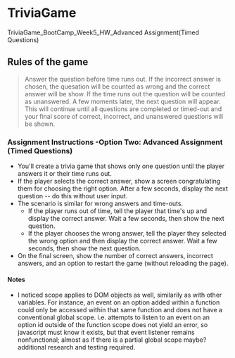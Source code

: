 # TriviaGame
TriviaGame_BootCamp_Week5_HW_Advanced Assignment(Timed Questions)

## Rules of the game
>Answer the question before time runs out. If the incorrect answer is chosen, the quesation will be counted as wrong and the correct answer will be show. If the time runs out the question will be counted as unanswered. A few moments later, the next question will appear. This will continue until all questions are completed or timed-out and your final score of correct, incorrect, and unanswered questions will be shown.

### Assignment Instructions -Option Two: Advanced Assignment (Timed Questions)
* You'll create a trivia game that shows only one question until the player answers it or their time runs out.
* If the player selects the correct answer, show a screen congratulating them for choosing the right option. After a few seconds, display the next question -- do this without user input.
* The scenario is similar for wrong answers and time-outs.
    * If the player runs out of time, tell the player that time's up and display the correct answer. Wait a few seconds, then show the next question.
    * If the player chooses the wrong answer, tell the player they selected the wrong option and then display the correct answer. Wait a few seconds, then show the next question.
* On the final screen, show the number of correct answers, incorrect answers, and an option to restart the game (without reloading the page).

#### Notes
* I noticed scope applies to DOM objects as well, similarily as with other variables. For instance, an event on an option added within a function could only be accessed within that same function and does not have a conventional global scope. i.e. attempts to listen to an event on an option id outside of the function scope does not yield an error, so javascript must know it exists, but that event listener remains nonfunctional; almost as if there is a partial global scope maybe? additional research and testing required. 